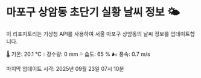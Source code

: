 
# 마포구 상암동 초단기 실황 날씨 정보 🌤️

이 리포지토리는 기상청 API를 사용하여 서울 마포구 상암동의 날씨 정보를 업데이트합니다. 

🌡️ 기온: 20.1 ℃
💧 강수량: 0 mm
💦 습도: 65 %
🌬️ 풍속: 0.7 m/s

마지막 업데이트 시각: 2025년 09월 23일 07시 10분    
